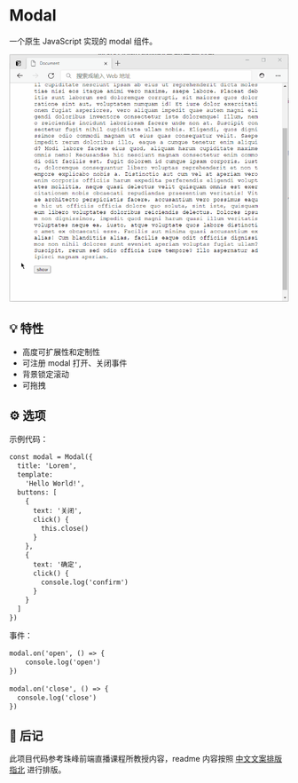# Modal

一个原生 JavaScript 实现的 modal 组件。

![demo](/assets/demo.gif)

## 💡 特性

- 高度可扩展性和定制性
- 可注册 modal 打开、关闭事件
- 背景锁定滚动
- 可拖拽

## ⚙️ 选项

示例代码：

```
const modal = Modal({
  title: 'Lorem',
  template:
    'Hello World!',
  buttons: [
    {
      text: '关闭',
      click() {
        this.close()
      }
    },
    {
      text: '确定',
      click() {
        console.log('confirm')
      }
    }
  ]
})
```

事件：

```
modal.on('open', () => {
    console.log('open')
})

modal.on('close', () => {
  console.log('close')
})
```

## 📝 后记

此项目代码参考珠峰前端直播课程所教授内容，readme 内容按照 [中文文案排版指北](https://github.com/sparanoid/chinese-copywriting-guidelines) 进行排版。
